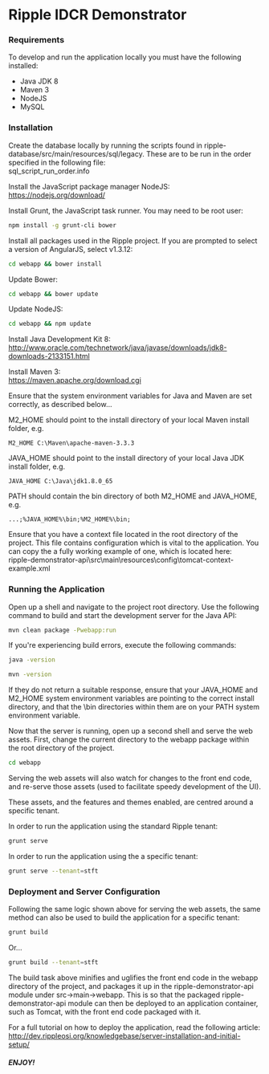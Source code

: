 Ripple IDCR Demonstrator
=========

### Requirements

To develop and run the application locally you must have the following installed:
* Java JDK 8
* Maven 3
* NodeJS
* MySQL

### Installation

Create the database locally by running the scripts found in ripple-database/src/main/resources/sql/legacy.
These are to be run in the order specified in the following file:  
sql_script_run_order.info

Install the JavaScript package manager NodeJS:  
https://nodejs.org/download/

Install Grunt, the JavaScript task runner. You may need to be root user:  
```sh
npm install -g grunt-cli bower
```

Install all packages used in the Ripple project. If you are prompted to select a version of AngularJS, select v1.3.12:  
```sh
cd webapp && bower install
```

Update Bower:  
```sh
cd webapp && bower update
```

Update NodeJS:  
```sh
cd webapp && npm update
```

Install Java Development Kit 8:  
http://www.oracle.com/technetwork/java/javase/downloads/jdk8-downloads-2133151.html

Install Maven 3:  
https://maven.apache.org/download.cgi

Ensure that the system environment variables for Java and Maven are set correctly, as described below...

M2_HOME should point to the install directory of your local Maven install folder, e.g.  
```
M2_HOME C:\Maven\apache-maven-3.3.3
```

JAVA_HOME should point to the install directory of your local Java JDK install folder, e.g.  
```
JAVA_HOME C:\Java\jdk1.8.0_65
```

PATH should contain the bin directory of both M2_HOME and JAVA_HOME, e.g.  
```
...;%JAVA_HOME%\bin;%M2_HOME%\bin;
```

Ensure that you have a context file located in the root directory of the project. This file contains configuration
which is vital to the application. You can copy the a fully working example of one, which is located here:  
ripple-demonstrator-api\src\main\resources\config\tomcat-context-example.xml

### Running the Application

Open up a shell and navigate to the project root directory. Use the following command to build and start the development
server for the Java API:  
```sh
mvn clean package -Pwebapp:run
```

If you're experiencing build errors, execute the following commands:   
```sh
java -version
```

```sh
mvn -version 
```

If they do not return a suitable response, ensure that your JAVA_HOME and M2_HOME system environment variables are pointing
to the correct install directory, and that the \bin directories within them are on your PATH system environment variable.

Now that the server is running, open up a second shell and serve the web assets. First, change the current directory to 
the webapp package within the root directory of the project.
  
```sh
cd webapp
```

Serving the web assets will also watch for changes to the front end code, and re-serve those assets (used to facilitate 
speedy development of the UI).

These assets, and the features and themes enabled, are centred around a specific tenant. 

In order to run the application using the standard Ripple tenant:
  
```sh
grunt serve
```

In order to run the application using the a specific tenant:
  
```sh
grunt serve --tenant=stft
```

### Deployment and Server Configuration 

Following the same logic shown above for serving the web assets, the same method can also be used to build the 
application for a specific tenant:
  
```sh
grunt build
```

Or...
  
```sh
grunt build --tenant=stft
```

The build task above minifies and uglifies the front end code in the webapp directory of the project, and packages it up 
in the ripple-demonstrator-api module under src->main->webapp. This is so that the packaged ripple-demonstrator-api 
module can then be deployed to an application container, such as Tomcat, with the front end code packaged with it.

For a full tutorial on how to deploy the application, read the following article:  
http://dev.rippleosi.org/knowledgebase/server-installation-and-initial-setup/



##### ENJOY!